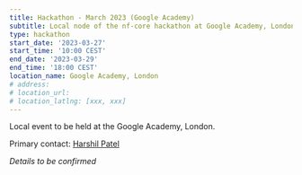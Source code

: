 ```yaml
---
title: Hackathon - March 2023 (Google Academy)
subtitle: Local node of the nf-core hackathon at Google Academy, London.
type: hackathon
start_date: '2023-03-27'
start_time: '10:00 CEST'
end_date: '2023-03-29'
end_time: '18:00 CEST'
location_name: Google Academy, London
# address:
# location_url:
# location_latlng: [xxx, xxx]
---
```


Local event to be held at the Google Academy, London.

Primary contact: [<i class="fab fa-slack"></i> Harshil Patel](https://nfcore.slack.com/team/UEB97FBN3)

_Details to be confirmed_